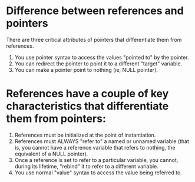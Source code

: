 # Difference between references and pointers 
There are three critical attributes of pointers that differentiate them
from references.

1. You use pointer syntax to access the values "pointed to" by the pointer.
2. You can redirect the pointer to point it to a different "target" variable.
3. You can make a pointer point to nothing (ie, NULL pointer).


#  References have a couple of key characteristics that differentiate them from pointers:

1. References must be initialized at the point of instantiation.
2. References must ALWAYS "refer to" a named or unnamed variable
(that is, you cannot have a reference variable that refers to
nothing, the equivalent of a NULL pointer).
3. Once a reference is set to refer to a particular variable, you
cannot, during its lifetime, "rebind" it to refer to a different
variable.
4. You use normal "value" syntax to access the value being referred to.
